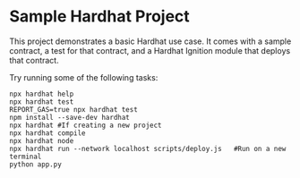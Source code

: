 # Sample Hardhat Project

This project demonstrates a basic Hardhat use case. It comes with a sample contract, a test for that contract, and a Hardhat Ignition module that deploys that contract.

Try running some of the following tasks:

```shell
npx hardhat help
npx hardhat test
REPORT_GAS=true npx hardhat test
npm install --save-dev hardhat
npx hardhat #If creating a new project 
npx hardhat compile
npx hardhat node
npx hardhat run --network localhost scripts/deploy.js   #Run on a new terminal
python app.py
```
